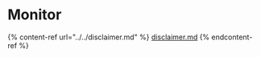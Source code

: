 # Monitor

{% content-ref url="../../disclaimer.md" %}
[disclaimer.md](../../disclaimer.md)
{% endcontent-ref %}
